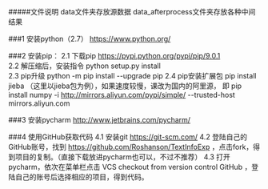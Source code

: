 #####文件说明
     data文件夹存放源数据
     data_afterprocess文件夹存放各种中间结果


###1  安装python（2.7）  https://www.python.org/

###2  安装pip：
         2.1 下载pip     https://pypi.python.org/pypi/pip/9.0.1        
         2.2 解压缩后，安装指令  python setup.py install     
         2.3 pip升级  python -m pip install --upgrade pip
         2.4 pip安装扩展包 pip install jieba （这里以jieba包为例），如果速度较慢，课改为国内的阿里源，
             即 pip install numpy -i http://mirrors.aliyun.com/pypi/simple/ --trusted-host mirrors.aliyun.com 

###3  安装pycharm       http://www.jetbrains.com/pycharm/

###4  使用GitHub获取代码
         4.1  安装git    https://git-scm.com/
         4.2  登陆自己的GitHub账号，找到 https://github.com/Roshanson/TextInfoExp ，点击fork，得到项目的复制。（直接下载放进pycharm也可以，不过不推荐）
         4.3  打开pycharm，依次在菜单栏点击  VCS   checkout from version control   GitHub ，登陆自己的账号后选择相应的项目，得到代码。
  
  
 